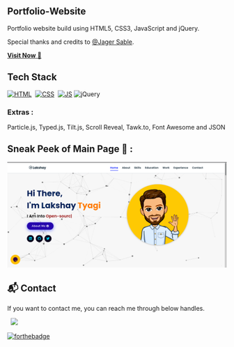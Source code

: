 ## Portfolio-Website
Portfolio website build using HTML5, CSS3, JavaScript and jQuery.

Special thanks and credits to [@Jager Sable](https://github.com/jigar-sable).

<a href="https://imlakshay08.netlify.app/" target="_blank">**Visit Now** 🚀</a>


## Tech Stack
[![HTML](https://img.shields.io/badge/html5%20-%23E34F26.svg?&style=for-the-badge&logo=html5&logoColor=white)](https://github.com/jigar-sable/Portfolio-Website/search?l=html)&nbsp;
[![CSS](https://img.shields.io/badge/css3%20-%231572B6.svg?&style=for-the-badge&logo=css3&logoColor=white)](https://github.com/jigar-sable/Portfolio-Website/search?l=css)&nbsp;
[![JS](https://img.shields.io/badge/javascript%20-%23323330.svg?&style=for-the-badge&logo=javascript&logoColor=%23F7DF1E)](https://github.com/jigar-sable/Portfolio-Website/search?l=javascript)
<img alt="jQuery" src="https://img.shields.io/badge/jquery-%230769AD.svg?style=for-the-badge&logo=jquery&logoColor=white"/>

### Extras : 
Particle.js, Typed.js, Tilt.js, Scroll Reveal, Tawk.to, Font Awesome and JSON

## Sneak Peek of Main Page 🙈 :
![mockup720](/assets/images/projects/portfolio1.png)

<h2>📬 Contact</h2>


If you want to contact me, you can reach me through below handles.

&nbsp;&nbsp;<a href="https://www.linkedin.com/in/imlakshay08/"><img src="https://www.felberpr.com/wp-content/uploads/linkedin-logo.png" width="30"></img></a>

[![forthebadge](https://forthebadge.com/images/badges/built-with-love.svg)](https://forthebadge.com)

